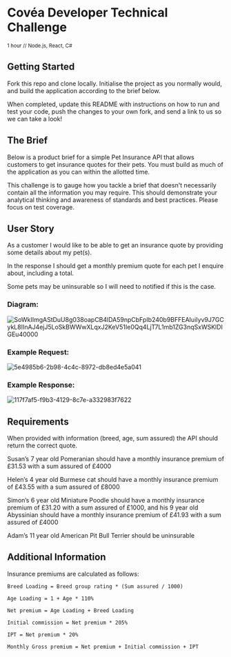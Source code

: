 # Covéa Developer Technical Challenge

<sup>
1 hour // Node.js, React, C#
</sup>

## Getting Started
Fork this repo and clone locally. Initialise the project as you normally would, and build the application according to the brief below.

When completed, update this README with instructions on how to run and test your code, push the changes to your own fork, and send a link to us so we can take a look!

## The Brief
Below is a product brief for a simple Pet Insurance API that allows customers to get insurance quotes for their pets. You must build as much of the application as you can within the allotted time.

This challenge is to gauge how you tackle a brief that doesn't necessarily contain all the information you may require. This should demonstrate your analytical thinking and awareness of standards and best practices. Please focus on test coverage.

## User Story
As a customer I would like to be able to get an insurance quote by providing some details about my pet(s).

In the response I should get a monthly premium quote for each pet I enquire about, including a total.

Some pets may be uninsurable so I will need to notified if this is the case.

### Diagram:

![SoWkIImgAStDuU8g038oapCB4lDA59npCbFpIb240b9BFFEAIuiIyv9J7GCykL8IInAJ4ejJ5LoSkBWWwXLqxJ2KeV51Ie0Qq4LjT7L1mb1ZG3nqSxWSKlDIGEu40000](https://user-images.githubusercontent.com/1726083/123607311-aa5b4680-d7f5-11eb-9c8a-f36b2e773e30.png)


### Example Request:

![5e4985b6-2b98-4c4c-8972-db8ed4e5a041](https://user-images.githubusercontent.com/1726083/123427380-747f4d80-d5bc-11eb-8737-4c025a229d87.png)


### Example Response:

![117f7af5-f9b3-4129-8c7e-a332983f7622](https://user-images.githubusercontent.com/1726083/123427395-7812d480-d5bc-11eb-935e-f488a1ac852e.png)

 

## Requirements
When provided with information (breed, age, sum assured) the API should return the correct quote.

Susan’s 7 year old Pomeranian should have a monthly insurance premium of £31.53 with a sum assured of £4000

Helen’s 4 year old Burmese cat should have a monthly insurance premium of £43.55 with a sum assured of £8000

Simon’s 6 year old Miniature Poodle should have a monthly insurance premium of £31.20 with a sum assured of £1000, and his 9 year old Abyssinian should have a monthly insurance premium of £41.93 with a sum assured of £4000

Adam’s 11 year old American Pit Bull Terrier should be uninsurable

 

## Additional Information
Insurance premiums are calculated as follows:

```
Breed Loading = Breed group rating * (Sum assured / 1000)

Age Loading = 1 + Age * 110%

Net premium = Age Loading + Breed Loading

Initial commission = Net premium * 205%

IPT = Net premium * 20%

Monthly Gross premium = Net premium + Initial commission + IPT
```
